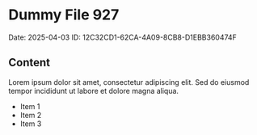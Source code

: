 # Dummy File 927

Date: 2025-04-03
ID: 12C32CD1-62CA-4A09-8CB8-D1EBB360474F

## Content

Lorem ipsum dolor sit amet, consectetur adipiscing elit.
Sed do eiusmod tempor incididunt ut labore et dolore magna aliqua.

* Item 1
* Item 2
* Item 3


